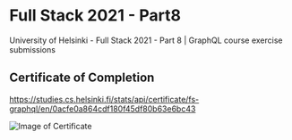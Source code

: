 # Full Stack 2021 - Part8
University of Helsinki - Full Stack 2021 - Part 8 | GraphQL course exercise submissions

## Certificate of Completion

https://studies.cs.helsinki.fi/stats/api/certificate/fs-graphql/en/0acfe0a864cdf180f45df80b63e6bc43

![Image of Certificate](https://studies.cs.helsinki.fi/stats/api/certificate/fs-graphql/en/0acfe0a864cdf180f45df80b63e6bc43)
